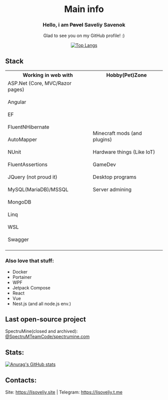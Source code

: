 <div align="center">
  
# Main info

### Hello, i am <s>Pavel</s> <b>Saveliy Savenok</b>
Glad to see you on my GitHub profile! :)
  <div align="center" display="flex">
    
  [![Top Langs](https://github-readme-stats-git-masterrstaa-rickstaa.vercel.app/api/top-langs/?username=lisoveliy&count_private=true&show_icons=true&theme=transparent&layout=compact&hide=asp.net,shaderlab,hlsl)](https://github.com/anuraghazra/github-readme-stats)
  </div>
</div>

## Stack 

<table align="center">
<tr>
<th> Working in web with </th>
<th> Hobby(Pet)Zone </th>
</tr>
<tr>
  <td>
ASP.Net (Core, MVC/Razor pages)<br><br>
Angular<br><br>
EF<br><br>
FluentNHibernate<br><br>
AutoMapper<br><br>
NUnit<br><br>
FluentAssertions<br><br>
JQuery (not proud it)<br><br>
MySQL(MariaDB)/MSSQL<br><br>
MongoDB<br><br>
Linq<br><br>
WSL<br><br>
Swagger<br><br>
    </td>
  <td>
Minecraft mods (and plugins)<br><br>
Hardware things (Like IoT)<br><br>
GameDev<br><br>
Desktop programs<br><br>
Server admining<br><br>
  </td>
</tr>
</table>

### Also love that stuff:
- Docker
- Portainer
- WPF
- Jetpack Compose
- React
- Vue
- Nest.js (and all node.js env.)
  
## Last open-source project
SpectruMine(closed and archived): [ @SpectruMTeamCode/spectrumine.com](https://github.com/SpectruMTeamCode/api.spectrumine.com)

## Stats:   
  [![Anurag's GitHub stats](https://github-readme-stats.vercel.app/api?username=lisoveliy)](https://github.com/anuraghazra/github-readme-stats)  
</div>

## Contacts:
Site: https://lisoveliy.site | Telegram: https://lisoveliy.t.me
